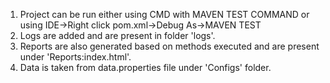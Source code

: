 1. Project can be run either using CMD with MAVEN TEST COMMAND or using IDE->Right click pom.xml->Debug As->MAVEN TEST
2. Logs are added and are present in folder 'logs'.
3. Reports are also generated based on methods executed and are present under 'Reports:index.html'.
4. Data is taken from data.properties file under 'Configs' folder.
